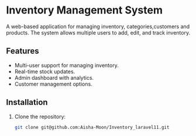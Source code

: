 # Inventory Management System

A web-based application for managing inventory, categories,customers and products. The system allows multiple users to add, edit, and track inventory.

## Features
- Multi-user support for managing inventory.
- Real-time stock updates.
- Admin dashboard with analytics.
- Customer management options.

## Installation
1. Clone the repository:  
   ```bash
   git clone git@github.com:Aisha-Moon/Inventory_laravel11.git
